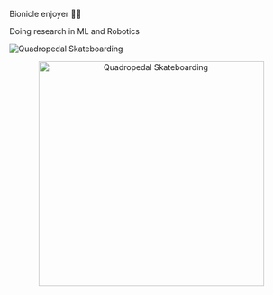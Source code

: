 Bionicle enjoyer 🦾🤖

Doing research in ML and Robotics

![Quadropedal Skateboarding](qudrobording.gif)

<!---
dancher00/dancher00 is a ✨ special ✨ repository because its `README.md` (this file) appears on your GitHub profile.
You can click the Preview link to take a look at your changes.
--->


<div align="center">
  <div class="loading-container">
    <div class="loading-bar"></div>
    <img src="qudrobording.gif" alt="Quadropedal Skateboarding" width="400" loading="lazy">
  </div>
</div>
<style>
.loading-container {
  position: relative;
  display: inline-block;
}

.loading-bar {
  width: 100%;
  height: 4px;
  background: linear-gradient(90deg, #ff6b6b, #4ecdc4, #45b7d1);
  background-size: 200% 100%;
  animation: loading 2s ease-in-out infinite;
  margin-bottom: 10px;
}

@keyframes loading {
  0% { background-position: 200% 0; }
  100% { background-position: -200% 0; }
}
</style>
